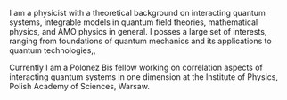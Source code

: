 I am a physicist with a theoretical background on interacting quantum systems, integrable models in quantum field theories, mathematical physics, and AMO physics in general. 
I posses a large set of interests, ranging from foundations of quantum mechanics and its applications to quantum technologies,, 

Currently I am a Polonez Bis fellow working on correlation aspects of interacting quantum systems in one dimension at the Institute of Physics, Polish Academy of Sciences, Warsaw. 